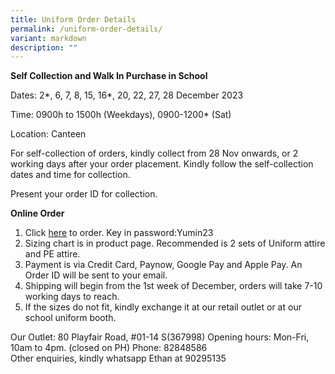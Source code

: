 ```yaml
---
title: Uniform Order Details
permalink: /uniform-order-details/
variant: markdown
description: ""
---
```

**Self Collection and Walk In Purchase in School**

Dates: 2*, 6, 7, 8, 15, 16*, 20, 22, 27, 28 December 2023

Time: 0900h to 1500h (Weekdays), 0900-1200* (Sat)

Location: Canteen

For self-collection of orders, kindly collect from 28 Nov onwards, or 2 working days after your order placement. Kindly follow the self-collection dates and time for collection.


Present your order ID for collection.



**Online Order**

1. Click [here](https://finestuniform.com/collections/yumin-primary-school/YMPS) to order. Key in password:Yumin23
2. Sizing chart is in product page. Recommended is 2 sets of Uniform attire and PE attire.
3. Payment is via Credit Card, Paynow, Google Pay and Apple Pay. An Order ID will be sent to your email.
4. Shipping will begin from the 1st week of December, orders will take 7-10 working days to reach.
5. If the sizes do not fit, kindly exchange it at our retail outlet or at our school uniform booth.


Our Outlet:
80 Playfair Road, #01-14 S(367998)
Opening hours: Mon-Fri, 10am to 4pm. (closed on PH)
Phone: 82848586<br>
Other enquiries, kindly whatsapp Ethan at 90295135